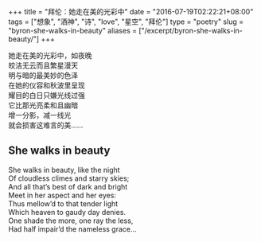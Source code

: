 +++
title = "拜伦：她走在美的光彩中"
date = "2016-07-19T02:22:21+08:00"
tags = ["想象", "酒神", "诗", "love", "星空", "拜伦"]
type = "poetry"
slug = "byron-she-walks-in-beauty"
aliases = ["/excerpt/byron-she-walks-in-beauty/"]
+++

她走在美的光彩中，如夜晚  
皎洁无云而且繁星漫天  
明与暗的最美妙的色泽  
在她的仪容和秋波里呈现  
耀目的白日只嫌光线过强  
它比那光亮柔和且幽暗  
增一分影，减一线光  
就会损害这难言的美……

## She walks in beauty

She walks in beauty, like the night  
Of cloudless climes and starry skies;  
And all that’s best of dark and bright  
Meet in her aspect and her eyes:  
Thus mellow’d to that tender light  
Which heaven to gaudy day denies.  
One shade the more, one ray the less,  
Had half impair’d the nameless grace...
